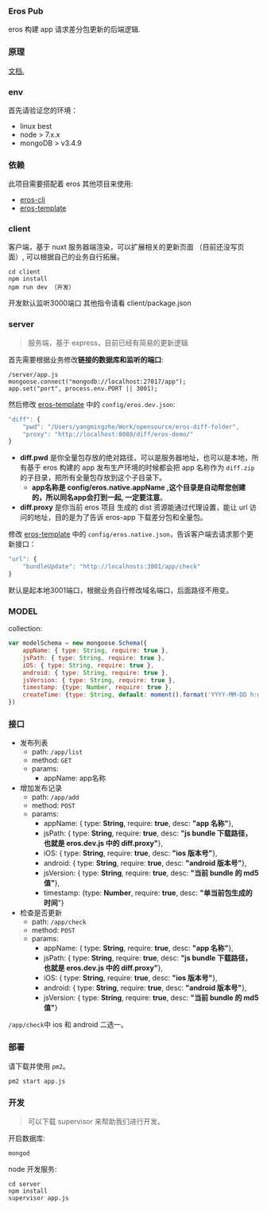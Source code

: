 ### Eros Pub

eros 构建 app 请求差分包更新的后端逻辑.

### 原理
[文档.](https://bmfe.github.io/eros-docs/#/zh-cn/advanced_diff)

### env
首先请验证您的环境：

* linux best
* node > 7.x.x
* mongoDB > v3.4.9

### 依赖
此项目需要搭配着 eros 其他项目来使用:

* [eros-cli](https://github.com/bmfe/eros-cli) 
* [eros-template](https://github.com/bmfe/eros-template) 
 
### client 
客户端，基于 nuxt 服务器端渲染，可以扩展相关的更新页面 （目前还没写页面）, 可以根据自己的业务自行拓展。

``` 
cd client
npm install
npm run dev （开发）
```
开发默认监听3000端口
其他指令请看 client/package.json

### server 
> 服务端，基于 express，目前已经有简易的更新逻辑

首先需要根据业务修改**链接的数据库和监听的端口**:
    
    /server/app.js
    mongoose.connect("mongodb://localhost:27017/app");
    app.set("port", process.env.PORT || 3001);
然后修改 [eros-template](https://github.com/bmfe/eros-template) 中的 `config/eros.dev.json`:

```javascript
"diff": {
    "pwd": "/Users/yangmingzhe/Work/opensource/eros-diff-folder",
    "proxy": "http://localhost:8080/diff/eros-demo/"
}
```
* **diff.pwd** 是你全量包存放的绝对路径，可以是服务器地址，也可以是本地，所有基于 eros 构建的 app 发布生产环境的时候都会把 app 名称作为 `diff.zip` 的子目录，把所有全量包存放到这个子目录下。
    * **app名称是 config/eros.native.appName ,这个目录是自动帮您创建的，所以同名app会打到一起, 一定要注意**。
* **diff.proxy** 是你当前 eros 项目 生成的 dist 资源能通过代理设置，能让 url 访问的地址，目的是为了告诉 eros-app 下载差分包和全量包。

修改 [eros-template](https://github.com/bmfe/eros-template) 中的 `config/eros.native.json`，告诉客户端去请求那个更新接口：

```javascript
"url": {
    "bundleUpdate": "http://localhosts:3001/app/check"
}
```
默认是起本地3001端口，根据业务自行修改域名端口，后面路径不用变。

### MODEL
collection: 

```javascript
var modelSchema = new mongoose.Schema({
    appName: { type: String, require: true },
    jsPath: { type: String, require: true },
    iOS: { type: String, require: true },
    android: { type: String, require: true },
    jsVersion: { type: String, require: true },
    timestamp: {type: Number, require: true },
    createTime: {type: String, default: moment().format('YYYY-MM-DD h:m:s')}
})
```

### 接口
* 发布列表
    * path: `/app/list`
    * method: `GET`
    * params: 
        * appName: app名称
* 增加发布记录
    * path: `/app/add`
    * method: `POST`
     * params: 
        * appName: { type: **String**, require: **true**, desc: **"app 名称"**},
        * jsPath: { type: **String**, require: **true**, desc: **"js bundle 下载路径，也就是 eros.dev.js 中的 diff.proxy"**},
        * iOS: { type: **String**, require: **true**, desc: **"ios 版本号"**},
        * android: { type: **String**, require: **true**, desc: **"android 版本号"**},
        * jsVersion: { type: **String**, require: **true**, desc: **"当前 bundle 的 md5 值"**},
        * timestamp: {type: **Number**, require: **true**, desc: **"单当前包生成的时间**"}
* 检查是否更新
    * path: `/app/check`
    * method: `POST`
    * params: 
        * appName: { type: **String**, require: **true**, desc: **"app 名称"**},
        * jsPath: { type: **String**, require: **true**, desc: **"js bundle 下载路径，也就是 eros.dev.js 中的 diff.proxy"**},
        * iOS: { type: **String**, require: **true**, desc: **"ios 版本号"**},
        * android: { type: **String**, require: **true**, desc: **"android 版本号"**},
        * jsVersion: { type: **String**, require: **true**, desc: **"当前 bundle 的 md5 值"**}

`/app/check`中 ios 和 android 二选一。


### 部署
请下载并使用 `pm2`。

```
pm2 start app.js
```

### 开发
> 可以下载 supervisor 来帮助我们进行开发。

开启数据库:

```
mongod
```
node 开发服务:

```
cd server
npm install
supervisor app.js
```
